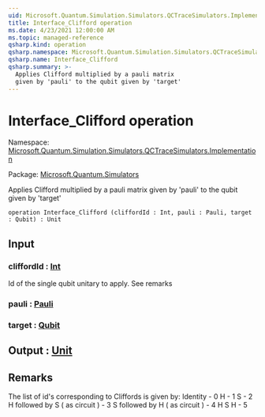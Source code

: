 ```yaml
---
uid: Microsoft.Quantum.Simulation.Simulators.QCTraceSimulators.Implementation.Interface_Clifford
title: Interface_Clifford operation
ms.date: 4/23/2021 12:00:00 AM
ms.topic: managed-reference
qsharp.kind: operation
qsharp.namespace: Microsoft.Quantum.Simulation.Simulators.QCTraceSimulators.Implementation
qsharp.name: Interface_Clifford
qsharp.summary: >-
  Applies Clifford multiplied by a pauli matrix
  given by 'pauli' to the qubit given by 'target'
---
```


# Interface_Clifford operation

Namespace: [Microsoft.Quantum.Simulation.Simulators.QCTraceSimulators.Implementation](xref:Microsoft.Quantum.Simulation.Simulators.QCTraceSimulators.Implementation)

Package: [Microsoft.Quantum.Simulators](https://nuget.org/packages/Microsoft.Quantum.Simulators)


Applies Clifford multiplied by a pauli matrixgiven by 'pauli' to the qubit given by 'target'

```qsharp
operation Interface_Clifford (cliffordId : Int, pauli : Pauli, target : Qubit) : Unit
```


## Input

### cliffordId : [Int](xref:microsoft.quantum.qsharp.valueliterals#int-literals)

Id of the single qubit unitary to apply. See remarks


### pauli : [Pauli](xref:microsoft.quantum.qsharp.valueliterals#pauli-literals)




### target : [Qubit](xref:microsoft.quantum.qsharp.valueliterals#qubit-literals)





## Output : [Unit](xref:microsoft.quantum.qsharp.valueliterals#unit-literal)



## Remarks

The list of id's corresponding to Cliffords is given by:Identity - 0H - 1S - 2H followed by S ( as circuit ) - 3S followed by H ( as circuit ) - 4H S H - 5
